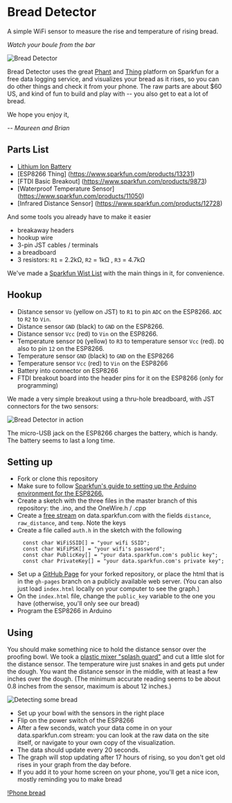 # Bread Detector

A simple WiFi sensor to measure the rise and temperature of rising bread. 

*Watch your boule from the bar*

![Bread Detector](http://aps.s3.amazonaws.com/g3ICa.png)

Bread Detector uses the great [Phant](http://data.sparkfun.com) and [Thing](https://www.sparkfun.com/products/13231) platform on Sparkfun for a free data logging service, and visualizes your bread as it rises, so you can do other things and check it from your phone. The raw parts are about $60 US, and kind of fun to build and play with -- you also get to eat a lot of bread.

We hope you enjoy it,

-- *Maureen and Brian*

## Parts List

 - [Lithium Ion Battery](https://www.sparkfun.com/products/341)
 - [ESP8266 Thing] (https://www.sparkfun.com/products/13231)
 - [FTDI Basic Breakout] (https://www.sparkfun.com/products/9873)
 - [Waterproof Temperature Sensor] (https://www.sparkfun.com/products/11050)
 - [Infrared Distance Sensor] (https://www.sparkfun.com/products/12728)
 
And some tools you already have to make it easier

 - breakaway headers
 - hookup wire
 - 3-pin JST cables / terminals
 - a breadboard 
 - 3 resistors: `R1` = 2.2kΩ, `R2` = 1kΩ , `R3` = 4.7kΩ
 
We've made a [Sparkfun Wist List](https://www.sparkfun.com/products/12728) with the main things in it, for convenience.

## Hookup

 - Distance sensor `Vo` (yellow on JST) to `R1` to pin `ADC` on the ESP8266. `ADC` to `R2` to `Vin`.
 - Distance sensor `GND` (black) to `GND` on the ESP8266.
 - Distance sensor `Vcc` (red) to `Vin` on the ESP8266.
 - Temperature sensor `DQ` (yellow) to `R3` to temperature sensor `Vcc` (red). `DQ` also to pin `12` on the ESP8266.
 - Temperature sensor `GND` (black) to `GND` on the ESP8266
 - Temperature sensor `Vcc` (red) to `Vin` on the ESP8266
 - Battery into connector on ESP8266
 - FTDI breakout board into the header pins for it on the ESP8266 (only for programming)
 
We made a very simple breakout using a thru-hole breadboard, with JST connectors for the two sensors:

![Bread Detector in action](http://aps.s3.amazonaws.com/oryNG.png)

The micro-USB jack on the ESP8266 charges the battery, which is handy. The battery seems to last a long time.

## Setting up
 
 - Fork or clone this repository
 - Make sure to follow [Sparkfun's guide to setting up the Arduino environment for the ESP8266.](https://learn.sparkfun.com/tutorials/esp8266-thing-hookup-guide/installing-the-esp8266-arduino-addon)
 - Create a sketch with the three files in the master branch of this repository: the .ino, and the OneWire.h / .cpp
 - Create a [free stream](https://data.sparkfun.com/streams/make) on data.sparkfun.com with the fields `distance`, `raw_distance`, and `temp`. Note the keys
 - Create a file called `auth.h` in the sketch with the following
```
     const char WiFiSSID[] = "your wifi SSID";
     const char WiFiPSK[] = "your wifi's password";
     const char PublicKey[] = "your data.sparkfun.com's public key";
     const char PrivateKey[] = "your data.sparkfun.com's private key";
```
 - Set up a [GitHub Page](https://pages.github.com/) for your forked repository, or place the html that is in the `gh-pages` branch on a publicly available web server. (You can also just load `index.html` locally on your computer to see the graph.)
 - On the `index.html` file, change the `public_key` variable to the one you have (otherwise, you'll only see our bread)
 - Program the ESP8266 in Arduino

## Using

You should make something nice to hold the distance sensor over the proofing bowl. We took a [plastic mixer "splash guard"](http://www.amazon.com/Hutzler-3555-Mixer-Splatter-Guard/dp/B005BPZ7UW) and cut a little slot for the distance sensor. The temperature wire just snakes in and gets put under the dough. You want the distance sensor in the middle, with at least a few inches over the dough. (The minimum accurate reading seems to be about 0.8 inches from the sensor, maximum is about 12 inches.) 

![Detecting some bread](http://aps.s3.amazonaws.com/NPyd0.png)

 - Set up your bowl with the sensors in the right place
 - Flip on the power switch of the ESP8266
 - After a few seconds, watch your data come in on your data.sparkfun.com stream: you can look at the raw data on the site itself, or navigate to your own copy of the visualization. 
 - The data should update every 20 seconds.
 - The graph will stop updating after 17 hours of rising, so you don't get old rises in your graph from the day before. 
 - If you add it to your home screen on your phone, you'll get a nice icon, mostly reminding you to make bread

[!Phone bread](http://aps.s3.amazonaws.com/sslXk.png)
